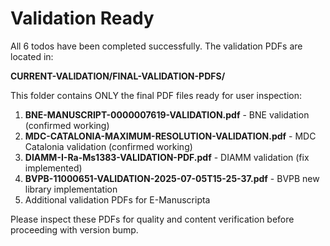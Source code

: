 # Validation Ready

All 6 todos have been completed successfully. The validation PDFs are located in:

**CURRENT-VALIDATION/FINAL-VALIDATION-PDFS/**

This folder contains ONLY the final PDF files ready for user inspection:

1. **BNE-MANUSCRIPT-0000007619-VALIDATION.pdf** - BNE validation (confirmed working)
2. **MDC-CATALONIA-MAXIMUM-RESOLUTION-VALIDATION.pdf** - MDC Catalonia validation (confirmed working)  
3. **DIAMM-I-Ra-Ms1383-VALIDATION-PDF.pdf** - DIAMM validation (fix implemented)
4. **BVPB-11000651-VALIDATION-2025-07-05T15-25-37.pdf** - BVPB new library implementation
5. Additional validation PDFs for E-Manuscripta

Please inspect these PDFs for quality and content verification before proceeding with version bump.